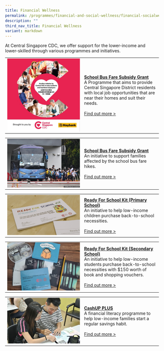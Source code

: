```yaml
---
title: Financial Wellness
permalink: /programmes/financial-and-social-wellness/financial-socialwellness/
description: ""
third_nav_title: Financial Wellness
variant: markdown
---
```

At Central Singapore CDC, we offer support for the lower-income and lower-skilled through various programmes and initiatives.


<table border="0" width="100%">
	<tbody><tr>
		<td width="50%">
			<img src="/images/aHR0cHM6Ly9zY29udGVudC14c3AxLTEueHguZmJjZG4ubmV0L3YvdDM5LjMwODA4LTYvNDM4MzAxNTI2Xzg1MTA3MTMyMDM5ODAzM183MjM2MDAwNDAwMzQ3NzE5OTExX24uanBnP19uY19jYXQ9MTA4JmNjYj0xLTcmX25jX3NpZD04MzNkOGMmX25jX29oYz16VU9SLUJNN19UQVE.jpg">
		</td>
		<td width="50%">
			<a href="/programmes/financial-and-social-wellness/ready-for-schoolkit-primaryschool"><b>School Bus Fare Subsidy Grant</b></a><br>
A Programme that aims to provide Central Singapore District residents with local job opportunities that are near their homes and suit their needs.
			<br><br><a href="/programmes/financial-and-social-wellness/ready-for-schoolkit-primaryschool">Find out more &gt;</a>
		</td>
	</tr>
</tbody></table>


<table border="0" width="100%">
	<tbody><tr>
		<td width="50%">
			<img src="/images/SCH_BUS_FARE.jpg">
		</td>
		<td width="50%">
			<a href="/programmes/financial-and-social-wellness/ready-for-schoolkit-primaryschool"><b>School Bus Fare Subsidy Grant</b></a><br>
An initiative to support families affected by the school bus fare hikes.
			<br><br><a href="/programmes/financial-and-social-wellness/ready-for-schoolkit-primaryschool">Find out more &gt;</a>
		</td>
	</tr>
</tbody></table>

<table border="0" width="100%">
	<tbody><tr>
		<td width="50%">
			<img src="/images/Programmes/rfsk-(pri).png">
		</td>
		<td width="50%">
			<a href="/programmes/financial-and-social-wellness/ready-for-schoolkit-primaryschool"><b>Ready For School Kit (Primary School)</b></a><br>
An initiative to help low-income children purchase back-to-school necessities.
			<br><br><a href="/programmes/financial-and-social-wellness/ready-for-schoolkit-primaryschool">Find out more &gt;</a>
		</td>
	</tr>
</tbody></table>

<table border="0" width="100%">
	<tbody><tr>
		<td width="50%">
			<img src="/images/Programmes/whatsapp-image-2021-01-24-at-10-48-59-pm.jpeg">
		</td>
		<td width="50%">
			<a href="/programmes/financial-and-social-wellness/ready-for-school-kit-secondaryschool"><b>Ready For School Kit (Secondary School)</b></a><br>
An initiative to help low-income students purchase back-to-school necessities with $150 worth of book and shopping vouchers.
			<br><br><a href="/programmes/financial-and-social-wellness/ready-for-school-kit-secondaryschool">Find out more &gt;</a>
		</td>
	</tr>
</tbody></table>

<table border="0" width="100%">
	<tbody><tr>
		<td width="50%">
			<img src="/images/Programmes/cashup-plus.jpg">
		</td>
		<td width="50%">
			<a href="/images/Programmes/cashup-plus"><b>CashUP PLUS</b></a><br>
A financial literacy programme to help low-income families start a regular savings habit.
			<br><br><a href="/programmes/financial-and-social-wellness/cashup-plus">Find out more &gt;</a>
		</td>
	</tr>
</tbody></table>